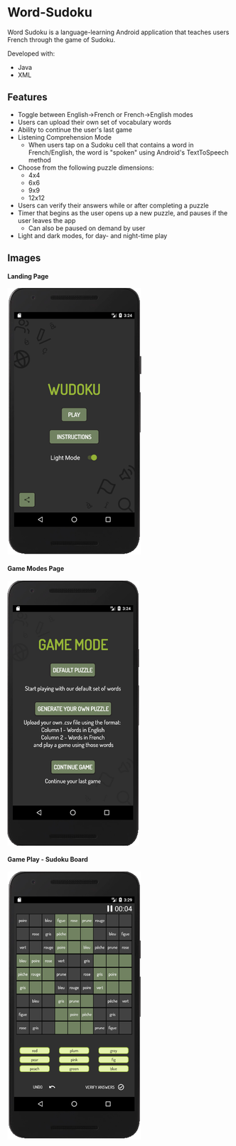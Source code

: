 # Word-Sudoku

Word Sudoku is a language-learning Android application that teaches users French through the game of Sudoku.

Developed with:
- Java
- XML

## Features

- Toggle between English->French or French->English modes
- Users can upload their own set of vocabulary words
- Ability to continue the user's last game
- Listening Comprehension Mode
    - When users tap on a Sudoku cell that contains a word in French/English, the word is "spoken" using Android's   TextToSpeech method
- Choose from the following puzzle dimensions:
    - 4x4
    - 6x6
    - 9x9
    - 12x12
- Users can verify their answers while or after completing a puzzle
- Timer that begins as the user opens up a new puzzle, and pauses if the user leaves the app
    - Can also be paused on demand by user
- Light and dark modes, for day- and night-time play

## Images

#### Landing Page
![Landing Page](Landing_page.png)

#### Game Modes Page
![Game Modes](Game_modes.png)

#### Game Play - Sudoku Board
![Sudoku Board](Sudoku_board.png)
